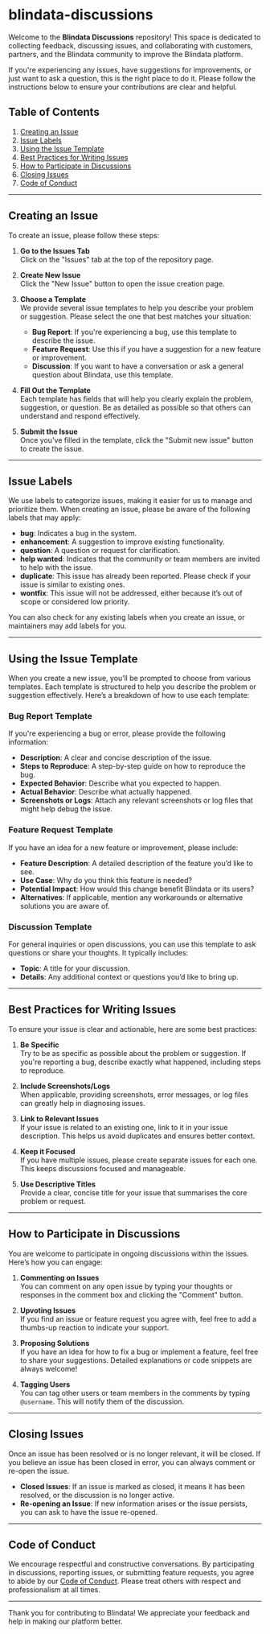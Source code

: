 # blindata-discussions

Welcome to the **Blindata Discussions** repository! This space is dedicated to collecting feedback, discussing issues, and collaborating with customers, partners, and the Blindata community to improve the Blindata platform.

If you're experiencing any issues, have suggestions for improvements, or just want to ask a question, this is the right place to do it. Please follow the instructions below to ensure your contributions are clear and helpful.

## Table of Contents

1. [Creating an Issue](#creating-an-issue)
2. [Issue Labels](#issue-labels)
3. [Using the Issue Template](#using-the-issue-template)
4. [Best Practices for Writing Issues](#best-practices-for-writing-issues)
5. [How to Participate in Discussions](#how-to-participate-in-discussions)
6. [Closing Issues](#closing-issues)
7. [Code of Conduct](#code-of-conduct)

---

## Creating an Issue

To create an issue, please follow these steps:

1. **Go to the Issues Tab**  
   Click on the "Issues" tab at the top of the repository page.

2. **Create New Issue**  
   Click the "New Issue" button to open the issue creation page.

3. **Choose a Template**  
   We provide several issue templates to help you describe your problem or suggestion. Please select the one that best matches your situation:
   - **Bug Report**: If you're experiencing a bug, use this template to describe the issue.
   - **Feature Request**: Use this if you have a suggestion for a new feature or improvement.
   - **Discussion**: If you want to have a conversation or ask a general question about Blindata, use this template.

4. **Fill Out the Template**  
   Each template has fields that will help you clearly explain the problem, suggestion, or question. Be as detailed as possible so that others can understand and respond effectively.

5. **Submit the Issue**  
   Once you've filled in the template, click the "Submit new issue" button to create the issue.

---

## Issue Labels

We use labels to categorize issues, making it easier for us to manage and prioritize them. When creating an issue, please be aware of the following labels that may apply:

- **bug**: Indicates a bug in the system.
- **enhancement**: A suggestion to improve existing functionality.
- **question**: A question or request for clarification.
- **help wanted**: Indicates that the community or team members are invited to help with the issue.
- **duplicate**: This issue has already been reported. Please check if your issue is similar to existing ones.
- **wontfix**: This issue will not be addressed, either because it’s out of scope or considered low priority.

You can also check for any existing labels when you create an issue, or maintainers may add labels for you.

---

## Using the Issue Template

When you create a new issue, you’ll be prompted to choose from various templates. Each template is structured to help you describe the problem or suggestion effectively. Here’s a breakdown of how to use each template:

### Bug Report Template
If you're experiencing a bug or error, please provide the following information:
- **Description**: A clear and concise description of the issue.
- **Steps to Reproduce**: A step-by-step guide on how to reproduce the bug.
- **Expected Behavior**: Describe what you expected to happen.
- **Actual Behavior**: Describe what actually happened.
- **Screenshots or Logs**: Attach any relevant screenshots or log files that might help debug the issue.

### Feature Request Template
If you have an idea for a new feature or improvement, please include:
- **Feature Description**: A detailed description of the feature you’d like to see.
- **Use Case**: Why do you think this feature is needed?
- **Potential Impact**: How would this change benefit Blindata or its users?
- **Alternatives**: If applicable, mention any workarounds or alternative solutions you are aware of.

### Discussion Template
For general inquiries or open discussions, you can use this template to ask questions or share your thoughts. It typically includes:
- **Topic**: A title for your discussion.
- **Details**: Any additional context or questions you’d like to bring up.

---

## Best Practices for Writing Issues

To ensure your issue is clear and actionable, here are some best practices:

1. **Be Specific**  
   Try to be as specific as possible about the problem or suggestion. If you're reporting a bug, describe exactly what happened, including steps to reproduce.

2. **Include Screenshots/Logs**  
   When applicable, providing screenshots, error messages, or log files can greatly help in diagnosing issues.

3. **Link to Relevant Issues**  
   If your issue is related to an existing one, link to it in your issue description. This helps us avoid duplicates and ensures better context.

4. **Keep it Focused**  
   If you have multiple issues, please create separate issues for each one. This keeps discussions focused and manageable.

5. **Use Descriptive Titles**  
   Provide a clear, concise title for your issue that summarises the core problem or request.

---

## How to Participate in Discussions

You are welcome to participate in ongoing discussions within the issues. Here’s how you can engage:

1. **Commenting on Issues**  
   You can comment on any open issue by typing your thoughts or responses in the comment box and clicking the "Comment" button.

2. **Upvoting Issues**  
   If you find an issue or feature request you agree with, feel free to add a thumbs-up reaction to indicate your support.

3. **Proposing Solutions**  
   If you have an idea for how to fix a bug or implement a feature, feel free to share your suggestions. Detailed explanations or code snippets are always welcome!

4. **Tagging Users**  
   You can tag other users or team members in the comments by typing `@username`. This will notify them of the discussion.

---

## Closing Issues

Once an issue has been resolved or is no longer relevant, it will be closed. If you believe an issue has been closed in error, you can always comment or re-open the issue.

- **Closed Issues**: If an issue is marked as closed, it means it has been resolved, or the discussion is no longer active.
- **Re-opening an Issue**: If new information arises or the issue persists, you can ask to have the issue re-opened.

---

## Code of Conduct

We encourage respectful and constructive conversations. By participating in discussions, reporting issues, or submitting feature requests, you agree to abide by our [Code of Conduct](CODE_OF_CONDUCT.md). Please treat others with respect and professionalism at all times.

---

Thank you for contributing to Blindata! We appreciate your feedback and help in making our platform better.

